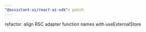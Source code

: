 ```yaml
---
"@assistant-ui/react-ai-sdk": patch
---
```


refactor: align RSC adapter function names with useExternalStore
